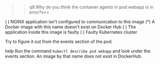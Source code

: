 >>q9.Why do you think the container agentx in pod webapp is in error?v<<

( ) NGINX application isn't configured to communication to this image
(*) A Docker image with this name doesn't exist on Docker Hub
( )  The application inside this image is faulty
( ) Faulty Kubernetes cluster



Try to figure it out from the events section of the pod.

help
Run the command `kubectl describe pod webapp` and look under the events section.
An image by that name does not exist in DockerHub.